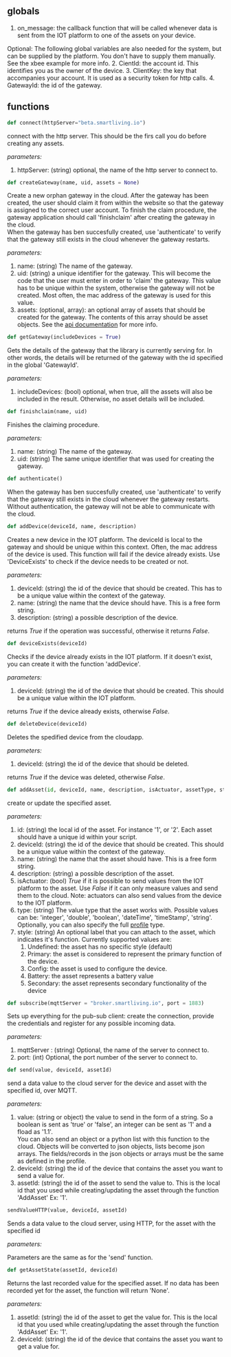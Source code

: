 ## globals
1. on_message: the callback function that will be called whenever data is sent from the IOT platform to one of the assets on your device.

Optional:
The following global variables are also needed for the system, but can be supplied by the platform.  You don't have to supply them manually. See the xbee example for more info.
2. CientId: the account id. This identifies you as the owner of the device.
3. ClientKey: the key that accompanies your account. It is used as a security token for http calls.
4. GatewayId: the id of the gateway.


## functions
```python
def connect(httpServer="beta.smartliving.io")
```

connect with the http server. This should be the firs call you do before creating any assets.

_parameters:_

1. httpServer: (string) optional, the name of the http server to connect to.

```python
def createGateway(name, uid, assets = None)
```

Create a new orphan gateway in the cloud. After the gateway has been created, the user should claim it from within the website so that the gateway is assigned to the correct user account.  To finish the claim procedure, the gateway application should call 'finishclaim' after creating the gateway in the cloud.  
When the gateway has ben succesfully created, use 'authenticate' to verify that the gateway still exists in the cloud whenever the gateway restarts.

_parameters:_

1. name: (string) The name of the gateway.
2. uid: (string) a unique identifier for the gateway. This will become the code that the user must enter in order to 'claim' the gateway.  This value has to be unique within the system, otherwise the gateway will not be created.  Most often, the mac address of the gateway is used for this value.
3. assets: (optional, array): an optional array of assets that should be created for the gateway. The contents of this array should be asset objects. See the [api documentation](http://docs-dev.smartliving.io/reference/devices/#-create-or-update-asset-) for more info.

```python
def getGateway(includeDevices = True)
```

Gets the details of the gateway that the library is currently serving for. In other words, the details will be returned of the gateway with the id specified in the global 'GatewayId'.

_parameters:_

1. includeDevices: (bool) optional, when true, alll the assets will also be included in the result. Otherwise, no asset details will be included.

```python
def finishclaim(name, uid)
```

Finishes the claiming procedure.

_parameters:_

1. name: (string) The name of the gateway.
2. uid: (string) The same unique identifier that was used for creating the gateway.

```python
def authenticate()
```

When the gateway has ben succesfully created, use 'authenticate' to verify that the gateway still exists in the cloud whenever the gateway restarts.  
Without authentication, the gateway will not be able to communicate with the cloud.


```python
def addDevice(deviceId, name, description)
```

Creates a new device in the IOT platform. The deviceId is local to the gateway and should be unique within this context. Often, the mac address of the device is used. This function will fail if the device already exists. Use 'DeviceExists' to check if the device needs to be created or not.

_parameters:_

1. deviceId: (string) the id of the device that should be created. This has to be a unique value within the context of the gateway. 
2. name: (string) the name that the device should have. This is a free form string.
3. description: (string) a possible description of the device.

returns _True_ if the operation was successful, otherwise it returns _False_.

```python
def deviceExists(deviceId)
```

Checks if the device already exists in the IOT platform. If it doesn't exist, you can create it with the function 'addDevice'.

_parameters:_

1. deviceId: (string) the id of the device that should be created. This should be a unique value within the IOT platform.

returns _True_ if the device already exists, otherwise _False_.


```python
def deleteDevice(deviceId)
```

Deletes the spedified device from the cloudapp. 

_parameters:_

1. deviceId: (string) the id of the device that should be deleted. 

returns _True_ if the device was deleted, otherwise _False_.

```python
def addAsset(id, deviceId, name, description, isActuator, assetType, style = "Undefined")
```

create or update the specified asset. 

_parameters:_

1. id: (string) the local id of the asset. For instance '1', or '2'. Each asset should have a unique id within your script.
2. deviceId: (string) the id of the device that should be created. This should be a unique value within the context of the gateway. 
3. name: (string) the name that the asset should have. This is a free form string.
4. description: (string) a possible description of the asset.
5. isActuator: (bool) _True_ if it is possible to send values from the IOT platform to the asset. Use _False_ if it can only measure values and send them to the cloud. Note: actuators can also send values from the device to the IOT platform.
6. type: (string) The value type that the asset works with. Possible values can be: 'integer', 'double', 'boolean', 'dateTime', 'timeStamp', 'string'. Optionally, you can also specify the full [profile](http://docs-dev.smartliving.io/about/profiles/) type.
7. style: (string) An optional label that you can attach to the asset, which indicates it's function. Currently supported values are:
	1. Undefined: the asset has no specific style (default)
	2. Primary: the asset is considered to represent the primary function of the device.
	3. Config: the asset is used to configure the device.
	4. Battery: the asset represents a battery value
	5. Secondary: the asset represents secondary functionality of the device


```python
def subscribe(mqttServer = "broker.smartliving.io", port = 1883)
```

Sets up everything for the pub-sub client: create the connection, provide the credentials and register for any possible incoming data.

_parameters:_

1. mqttServer : (string) Optional, the name of the server to connect to.
2. port: (int) Optional, the port number of the server to connect to.

```python
def send(value, deviceId, assetId)
```

send a data value to the cloud server for the device and asset with the specified id, over MQTT.

_parameters:_

1. value: (string or object) the value to send in the form of a string. So a boolean is sent as 'true' or 'false', an integer can be sent as '1' and a fload as '1.1'.  
You can also send an object or a python list with this function to the cloud. Objects will be converted to json objects, lists become json arrays. The fields/records in the json objects or arrays must be the same as defined in the profile.
2. deviceId: (string) the id of the device that contains the asset you want to send a value for. 
3. assetId: (string) the id of the asset to send the value to. This is the local id that you used while creating/updating the asset through the function 'AddAsset' Ex: '1'.

```python
sendValueHTTP(value, deviceId, assetId)
```

Sends a data value to the cloud server, using HTTP, for the asset with the specified id

<i>parameters:</i>

Parameters are the same as for the 'send' function.

```python
def getAssetState(assetId, deviceId)
```

Returns the last recorded value for the specified asset.  If no data has been recorded yet for the asset, the function will return 'None'.

_parameters:_

1. assetId: (string) the id of the asset to get the value for. This is the local id that you used while creating/updating the asset through the function 'AddAsset' Ex: '1'.
2. deviceId: (string) the id of the device that contains the asset you want to get a value for. 